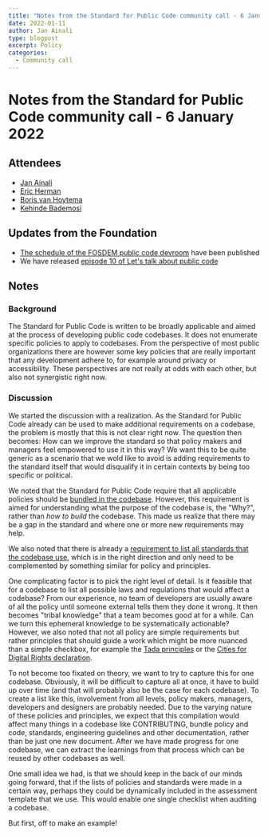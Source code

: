 ```yaml
---
title: "Notes from the Standard for Public Code community call - 6 January 2022"
date: 2022-01-11
author: Jan Ainali
type: blogpost
excerpt: Policy
categories:
  - Community call
---
```


# Notes from the Standard for Public Code community call - 6 January 2022

## Attendees

* [Jan Ainali](https://publiccode.net/who-we-are/team/jan-ainali.html)
* [Eric Herman](https://publiccode.net/who-we-are/team/eric-herman.html)
* [Boris van Hoytema](https://publiccode.net/who-we-are/team/boris-van-hoytmea.html)
* [Kehinde Bademosi](https://publiccode.net/who-we-are/team/kehinde-bademosi.html)

## Updates from the Foundation

* [The schedule of the FOSDEM public code devroom](https://fosdem.org/2022/schedule/room/dpublic_code/) have been published
* We have released [episode 10 of Let's talk about public code](https://blog.publiccode.net/news/2021/12/15/episode-ten-of-lets-talk-about-public-code.html)

## Notes

### Background

The Standard for Public Code is written to be broadly applicable and aimed at the process of developing public code codebases.
It does not enumerate specific policies to apply to codebases.
From the perspective of most public organizations there are however some key policies that are really important that any development adhere to, for example around privacy or accessibility.
These perspectives are not really at odds with each other, but also not synergistic right now.

### Discussion

We started the discussion with a realization.
As the Standard for Public Code already can be used to make additional requirements on a codebase, the problem is mostly that this is not clear right now.
The question then becomes: How can we improve the standard so that policy makers and managers feel empowered to use it in this way?
We want this to be quite generic as a scenario that we wold like to avoid is adding requirements to the standard itself that would disqualify it in certain contexts by being too specific or political.

We noted that the Standard for Public Code require that all applicable policies should be [bundled in the codebase](https://standard.publiccode.net/criteria/bundle-policy-and-code.html).
However, this requirement is aimed for understanding what the purpose of the codebase is, the "Why?", rather than *how to build* the codebase.
This made us realize that there may be a gap in the standard and where one or more new requirements may help.

We also noted that there is already a [requirement to list all standards that the codebase use](https://standard.publiccode.net/criteria/open-standards.html), which is in the right direction and only need to be complemented by something similar for policy and principles.

One complicating factor is to pick the right level of detail.
Is it feasible that for a codebase to list all possible laws and regulations that would affect a codebase?
From our experience, no team of developers are usually aware of all the policy until someone external tells them they done it wrong.
It then becomes "tribal knowledge" that a team becomes good at for a while. Can we turn this ephemeral knowledge to be systematically actionable?
However, we also noted that not all policy are simple requirements but rather principles that should guide a work which might be more nuanced than a simple checkbox, for example the [Tada principles](https://tada.city/en/home-en/) or the [Cities for Digital Rights declaration](https://citiesfordigitalrights.org/).

To not become too fixated on theory, we want to try to capture this for one codebase.
Obviously, it will be difficult to capture all at once, it have to build up over time (and that will probably also be the case for each codebase).
To create a list like this, involvement from all levels, policy makers, managers, developers and designers are probably needed. Due to the varying nature of these policies and principles, we expect that this compilation would affect many things in a codebase like CONTRIBUTING, bundle policy and code, standards, engineering guidelines and other documentation, rather than be just one new document.
After we have made progress for one codebase, we can extract the learnings from that process which can be reused by other codebases as well.

One small idea we had, is that we should keep in the back of our minds going forward, that if the lists of policies and standards were made in a certain way, perhaps they could be dynamically included in the assessment template that we use.
This would enable one single checklist when auditing a codebase.

But first, off to make an example!
